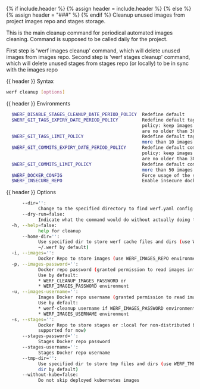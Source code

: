 {% if include.header %}
{% assign header = include.header %}
{% else %}
{% assign header = "###" %}
{% endif %}
Cleanup unused images from project images repo and stages storage.

This is the main cleanup command for periodical automated images cleaning. Command is supposed to 
be called daily for the project.

First step is 'werf images cleanup' command, which will delete unused images from images repo. 
Second step is 'werf stages cleanup' command, which will delete unused stages from stages repo (or 
locally) to be in sync with the images repo

{{ header }} Syntax

```bash
werf cleanup [options]
```

{{ header }} Environments

```bash
  $WERF_DISABLE_STAGES_CLEANUP_DATE_PERIOD_POLICY  Redefine default 
  $WERF_GIT_TAGS_EXPIRY_DATE_PERIOD_POLICY         Redefine default tags expiry date period 
                                                   policy: keep images built for git tags, that 
                                                   are no older than 30 days since build time
  $WERF_GIT_TAGS_LIMIT_POLICY                      Redefine default tags limit policy: keep no 
                                                   more than 10 images built for git tags
  $WERF_GIT_COMMITS_EXPIRY_DATE_PERIOD_POLICY      Redefine default commits expiry date period 
                                                   policy: keep images built for git commits, that 
                                                   are no older than 30 days since build time
  $WERF_GIT_COMMITS_LIMIT_POLICY                   Redefine default commits limit policy: keep no 
                                                   more than 50 images built for git commits
  $WERF_DOCKER_CONFIG                              Force usage of the specified docker config
  $WERF_INSECURE_REPO                              Enable insecure docker repo
```

{{ header }} Options

```bash
      --dir='':
            Change to the specified directory to find werf.yaml config
      --dry-run=false:
            Indicate what the command would do without actually doing that
  -h, --help=false:
            help for cleanup
      --home-dir='':
            Use specified dir to store werf cache files and dirs (use WERF_HOME environment or 
            ~/.werf by default)
  -i, --images='':
            Docker Repo to store images (use WERF_IMAGES_REPO environment by default)
  -p, --images-password='':
            Docker repo password (granted permission to read images info and delete images).
            Use by default:
            * WERF_CLEANUP_IMAGES_PASSWORD or 
            * WERF_IMAGES_PASSWORD environment
  -u, --images-username='':
            Images Docker repo username (granted permission to read images info and delete images).
            Use by default:
            * werf-cleanup username if WERF_IMAGES_PASSWORD environment defined or 
            * WERF_IMAGES_USERNAME environment
  -s, --stages='':
            Docker Repo to store stages or :local for non-distributed build (only :local is 
            supported for now)
      --stages-password='':
            Stages Docker repo password
      --stages-username='':
            Stages Docker repo username
      --tmp-dir='':
            Use specified dir to store tmp files and dirs (use WERF_TMP environment or system tmp 
            dir by default)
      --without-kube=false:
            Do not skip deployed kubernetes images
```

